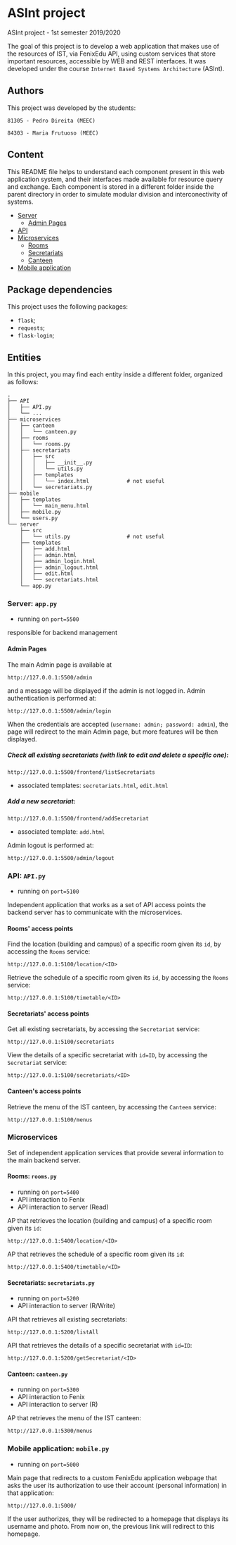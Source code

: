 # ASInt project

ASInt project - 1st semester 2019/2020

The goal of this project is to develop a web application that makes use of the resources of IST, via FenixEdu API, using custom services that store important resources, accessible by WEB and REST interfaces. It was developed under the course `Internet Based Systems Architecture` (ASInt).

## Authors

This project was developed by the students:

````
81305 - Pedro Direita (MEEC)

84303 - Maria Frutuoso (MEEC)
````

## Content

This README file helps to understand each component present in this web application system, and their interfaces made available for resource query and exchange. Each component is stored in a different folder inside the parent directory in order to simulate modular division and interconectivity of systems.

- [Server](#server-apppy)
    - [Admin Pages](#admin-pages)
- [API](#api-apipy)
- [Microservices](#microservices)
    - [Rooms](#rooms-roomspy)
    - [Secretariats](#secretariats-secretariatspy)
    - [Canteen](#canteen-canteenpy)
- [Mobile application](#mobile-application-mobilepy)

## Package dependencies

This project uses the following packages:

  - `flask`;
  - `requests`;
  - `flask-login`;

## Entities  

In this project, you may find each entity inside a different folder, organized as follows:

````
.
├── API
│   ├── API.py
│   └── ...
├── microservices
│   ├── canteen                          
│   │   └── canteen.py
│   ├── rooms                             
│   │   └── rooms.py
│   ├── secretariats
│   │   ├── src
│   │   │   ├── __init__.py
│   │   │   └── utils.py
│   │   ├── templates
│   │   │   └── index.html            # not useful
│   │   └── secretariats.py
├── mobile
│   ├── templates                          
│   │   └── main_menu.html
│   ├── mobile.py                             
│   └── users.py
└── server
    ├── src                          
    │   └── utils.py                  # not useful
    ├── templates                          
    │   ├── add.html
    │   ├── admin.html
    │   ├── admin_login.html
    │   ├── admin_logout.html
    │   ├── edit.html
    │   └── secretariats.html
    └── app.py
````


### Server: `app.py`

  - running on `port=5500`

responsible for backend management


#### Admin Pages

The main Admin page is available at

````
http://127.0.0.1:5500/admin
````

and a message will be displayed if the admin is not logged in.
Admin authentication is performed at:

````
http://127.0.0.1:5500/admin/login
````

When the credentials are accepted (`username: admin; password: admin`), the page will redirect to the main Admin page, but more features will be then displayed.

##### Check all existing secretariats (with link to edit and delete a specific one):

````
http://127.0.0.1:5500/frontend/listSecretariats
````

  - associated templates: `secretariats.html`, `edit.html`

##### Add a new secretariat:

````
http://127.0.0.1:5500/frontend/addSecretariat
````

  - associated template: `add.html`

Admin logout is performed at:

````
http://127.0.0.1:5500/admin/logout
````


### API: `API.py`

  - running on `port=5100`

Independent application that works as a set of API access points the backend server has to communicate with the microservices.

#### Rooms' access points

Find the location (building and campus) of a specific room given its `id`, by accessing the `Rooms` service:

````
http://127.0.0.1:5100/location/<ID>
````

Retrieve the schedule of a specific room given its `id`, by accessing the `Rooms` service:

````
http://127.0.0.1:5100/timetable/<ID>
````

#### Secretariats' access points

Get all existing secretariats, by accessing the `Secretariat` service:

````
http://127.0.0.1:5100/secretariats
````

View the details of a specific secretariat with `id=ID`, by accessing the `Secretariat` service:

````
http://127.0.0.1:5100/secretariats/<ID>
````

#### Canteen's access points

Retrieve the menu of the IST canteen, by accessing the `Canteen` service:

````
http://127.0.0.1:5100/menus
````


### Microservices

Set of independent application services that provide several information to the main backend server.

#### Rooms: `rooms.py`

  - running on `port=5400`
  - API interaction to Fenix
  - API interaction to server (Read)

AP that retrieves the location (building and campus) of a specific room given its `id`:

````
http://127.0.0.1:5400/location/<ID>
````

AP that retrieves the schedule of a specific room given its `id`:

````
http://127.0.0.1:5400/timetable/<ID>
````

#### Secretariats: `secretariats.py`

  - running on `port=5200`
  - API interaction to server (R/Write)

API that retrieves all existing secretariats:

````
http://127.0.0.1:5200/listAll
````

API that retrieves the details of a specific secretariat with `id=ID`:

````
http://127.0.0.1:5200/getSecretariat/<ID>
````

#### Canteen: `canteen.py`

  - running on `port=5300`
  - API interaction to Fenix
  - API interaction to server (R)

AP that retrieves the menu of the IST canteen:

````
http://127.0.0.1:5300/menus
````

### Mobile application: `mobile.py`

  - running on `port=5000`

Main page that redirects to a custom FenixEdu application webpage that asks the user its authorization to use their account (personal information) in that application:

````
http://127.0.0.1:5000/
````

If the user authorizes, they will be redirected to a homepage that displays its username and photo. From now on, the previous link will redirect to this homepage.